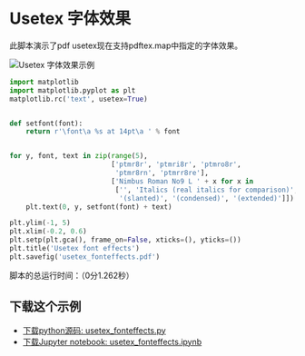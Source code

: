 # Usetex 字体效果

此脚本演示了pdf usetex现在支持pdftex.map中指定的字体效果。

![Usetex 字体效果示例](https://matplotlib.org/_images/sphx_glr_usetex_fonteffects_001.png)

```python
import matplotlib
import matplotlib.pyplot as plt
matplotlib.rc('text', usetex=True)


def setfont(font):
    return r'\font\a %s at 14pt\a ' % font


for y, font, text in zip(range(5),
                         ['ptmr8r', 'ptmri8r', 'ptmro8r',
                          'ptmr8rn', 'ptmrr8re'],
                         ['Nimbus Roman No9 L ' + x for x in
                          ['', 'Italics (real italics for comparison)',
                           '(slanted)', '(condensed)', '(extended)']]):
    plt.text(0, y, setfont(font) + text)

plt.ylim(-1, 5)
plt.xlim(-0.2, 0.6)
plt.setp(plt.gca(), frame_on=False, xticks=(), yticks=())
plt.title('Usetex font effects')
plt.savefig('usetex_fonteffects.pdf')
```

脚本的总运行时间：（0分1.262秒）

## 下载这个示例
            
- [下载python源码: usetex_fonteffects.py](https://matplotlib.org/_downloads/usetex_fonteffects.py)
- [下载Jupyter notebook: usetex_fonteffects.ipynb](https://matplotlib.org/_downloads/usetex_fonteffects.ipynb)